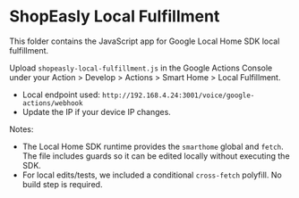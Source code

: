 # ShopEasly Local Fulfillment

This folder contains the JavaScript app for Google Local Home SDK local fulfillment.

Upload `shopeasly-local-fulfillment.js` in the Google Actions Console under your Action > Develop > Actions > Smart Home > Local Fulfillment.

- Local endpoint used: `http://192.168.4.24:3001/voice/google-actions/webhook`
- Update the IP if your device IP changes.

Notes:
- The Local Home SDK runtime provides the `smarthome` global and `fetch`. The file includes guards so it can be edited locally without executing the SDK.
- For local edits/tests, we included a conditional `cross-fetch` polyfill. No build step is required.
